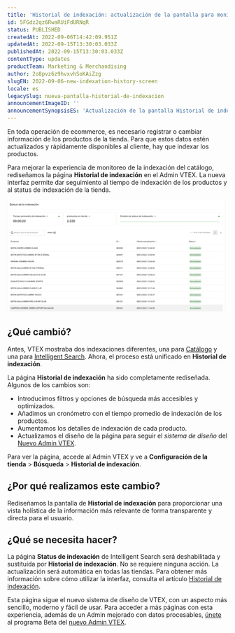 ```yaml
---
title: 'Historial de indexación: actualización de la pantalla para monitorear la indexación de los productos'
id: 5FGdz2qz6RwaRUiFdURNqR
status: PUBLISHED
createdAt: 2022-09-06T14:42:09.951Z
updatedAt: 2022-09-15T13:30:03.033Z
publishedAt: 2022-09-15T13:30:03.033Z
contentType: updates
productTeam: Marketing & Merchandising
author: 2o8pvz6z9hvxvhSoKAiZzg
slugEN: 2022-09-06-new-indexation-history-screen
locale: es
legacySlug: nueva-pantalla-historial-de-indexacion
announcementImageID: ''
announcementSynopsisES: 'Actualización de la pantalla Historial de indexación permite dar seguimiento a la indexación de tu tienda'
---
```


En toda operación de ecommerce, es necesario registrar o cambiar información de los productos de la tienda. Para que estos datos estén actualizados y rápidamente disponibles al cliente, hay que indexar los productos.

Para mejorar la experiencia de monitoreo de la indexación del catálogo, rediseñamos la página **Historial de indexación** en el Admin VTEX. La nueva interfaz permite dar seguimiento al tiempo de indexación de los productos y al status de indexación de la tienda.

![Histórico da Indexação 1 - ES](https://raw.githubusercontent.com/vtexdocs/help-center-content/refs/heads/main/docs/es/announcements/2022-09-06-nueva-pantalla-historial-de-indexacion_1.png)

## ¿Qué cambió?

Antes, VTEX mostraba dos indexaciones diferentes, una para [Catálogo](/es/tracks/catalogo-101--5AF0XfnjfWeopIFBgs3LIQ) y una para [Intelligent Search](/es/tracks/vtex-intelligent-search--19wrbB7nEQcmwzDPl1l4Cb). Ahora, el proceso está unificado en **Historial de indexación**.

La página **Historial de indexación** ha sido completamente rediseñada. Algunos de los cambios son:

* Introducimos filtros y opciones de búsqueda más accesibles y optimizados.
* Añadimos un cronómetro con el tiempo promedio de indexación de los productos.
* Aumentamos los detalles de indexación de cada producto.
* Actualizamos el diseño de la página para seguir el _sistema de diseño_ del [Nuevo Admin VTEX](https://content.vtex.com/join-new-admin-beta-program-es/?utm_source=announcement&utm_medium=help_center&utm_campaign=sku_bindings).

Para ver la página, accede al Admin VTEX y ve a **Configuración de la tienda** > **Búsqueda** > **Historial de indexación**.

## ¿Por qué realizamos este cambio?

Rediseñamos la pantalla de **Historial de indexación** para proporcionar una vista holística de la información más relevante de forma transparente y directa para el usuario.

## ¿Qué se necesita hacer?

La página **Status de indexación** de Intelligent Search será deshabilitada y sustituída por **Historial de indexación**. No se requiere ninguna acción. La actualización será automática en todas las tiendas. Para obtener más información sobre cómo utilizar la interfaz, consulta el artículo [Historial de indexación](/es/tutorial/historial-de-indexacion-beta--6v2FVuXVpyEO8hnMqPi6Xd).

Esta página sigue el nuevo sistema de diseño de VTEX, con un aspecto más sencillo, moderno y fácil de usar. Para acceder a más páginas con esta experiencia, además de un Admin mejorado con datos procesables, [únete](https://content.vtex.com/join-new-admin-beta-program-es/?utm_source=announcement&utm_medium=help_center&utm_campaign=sku_bindings) al programa Beta del [nuevo Admin VTEX](/es/announcements/bienvenido-al-nuevo-admin-vtex--5tLPBodp6Xu03vYdyBTGTa).

